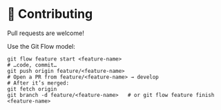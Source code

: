 # 🤝 Contributing

Pull requests are welcome!

Use the Git Flow model:
```
git flow feature start <feature-name>
# …code, commit…
git push origin feature/<feature-name>
# Open a PR from feature/<feature-name> → develop
# After it’s merged:
git fetch origin
git branch -d feature/<feature-name>   # or git flow feature finish <feature-name>
```
